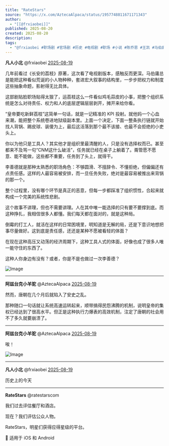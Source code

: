 ```yaml
---
title: "RateStars"
source: "https://x.com/AztecaAlpaca/status/1957748811671171343"
author:
  - "[[@frxiaobei]]"
published: 2025-08-20
created: 2025-08-20
description:
tags:
  - "@frxiaobei #职场剧 #官场剧 #历史 #电视剧 #职场 #小说 #陈乔恩 #王凯 #马伯庸 #古代"
---
```

**凡人小北** @frxiaobei [2025-08-19](https://x.com/frxiaobei/status/1957745792292385237)

几年前看过《长安的荔枝》原著，这次看了电视剧版本，感触反而更深。马伯庸总是能把这种看似荒诞的小人物种种，套进宏大叙事的结构里，一步步把权力和制度这些抽象命题，影射得无比具体。

这部剧贴脸职场贴得太狠了，运荔枝这么一件看似鸡毛蒜皮的小事，把整个组织系统是怎么对待责任、权力和人的底层逻辑层层剥开，摊开来给你看。

“皇帝要吃新鲜荔枝”这简单一句话，就是一记精准的 KPI 投射。就他妈一个心血来潮，能把整个系统卷进地狱级副本里。上面一个决定，下面一整条执行链就开始找人背锅、踢皮球、装傻为上，最后这活落到那个最不该接、也最不会拒绝的小吏头上。

你以为他只是工具人？其实他才是组织里最清醒的人，只是没有选择权而已。甚至都来不及骂一句“CNM这什么破活”，任务就已经在桌子上躺着了。甭管愿不愿意、能不能做，这些都不重要，任务到了头上，就得干。

李善德就是那种太熟悉的职场角色：不够圆滑、不擅辞令、不懂拒绝，但偏偏还有点责任感。这样的人最容易被安排，而一旦任务失败，绝对是最容易被推出来背锅的那一个。

整个过程里，没有哪个环节是真正的恶意，但每一步都踩准了组织惯性，合起来就构成一个完美的系统性悲剧。

这个故事不讲理，但也不需要讲理。人在其中唯一能选择的只有要不要撑到底。而这种挣扎，我相信很多人都懂。我们每天都在面对的，就是这种局。

倒霉的打工人，就活在这样的日常困境里，明知道是无解的局，还是下意识地想把事尽量做好。这到底是责任感，还还是某种不愿被看轻的体面？

在现在这种高压又动荡的经济周期下，这种工具人式的体面，好像也成了很多人唯一能守住的东西了。

这种人你身边有没有？或者，你是不是也做过一次李善德？

![Image](https://pbs.twimg.com/media/GytPWQ0acAAnQIM?format=jpg&name=large)

---

**阿兹台克小羊驼** @AztecaAlpaca [2025-08-19](https://x.com/AztecaAlpaca/status/1957748811671171343)

然而，唐朝在几个月后就陷入了安史之乱。

那种随口一句话就让系统高速运转起来，顺带搞得民怨沸腾的机制，说明皇帝的集权已经达到了很高水平。但正是这种执行力爆表的高效机制，注定了唐朝的社会用不了多久就要崩溃了。

---

**阿兹台克小羊驼** @AztecaAlpaca [2025-08-19](https://x.com/AztecaAlpaca/status/1957750966507434217)

唉！

![Image](https://pbs.twimg.com/media/GytUHxJacAEkMhW?format=jpg&name=large)

---

**凡人小北** @frxiaobei [2025-08-19](https://x.com/frxiaobei/status/1957798212020105309)

历史上的今天

---

**RateStars** @ratestarscom

我们过去评估餐厅和酒店。

现在？我们评估公众人物。

RateStars，明星们获得应得星级的平台。

📲 适用于 iOS 和 Android